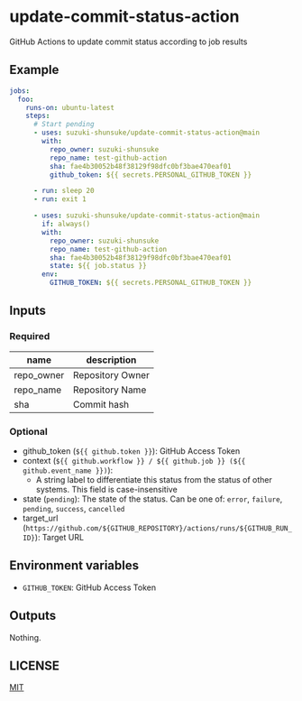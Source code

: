 # update-commit-status-action

GitHub Actions to update commit status according to job results

## Example

```yaml
jobs:
  foo:
    runs-on: ubuntu-latest
    steps:
      # Start pending
      - uses: suzuki-shunsuke/update-commit-status-action@main
        with:
          repo_owner: suzuki-shunsuke
          repo_name: test-github-action
          sha: fae4b30052b48f38129f98dfc0bf3bae470eaf01
          github_token: ${{ secrets.PERSONAL_GITHUB_TOKEN }}

      - run: sleep 20
      - run: exit 1

      - uses: suzuki-shunsuke/update-commit-status-action@main
        if: always()
        with:
          repo_owner: suzuki-shunsuke
          repo_name: test-github-action
          sha: fae4b30052b48f38129f98dfc0bf3bae470eaf01
          state: ${{ job.status }}
        env:
          GITHUB_TOKEN: ${{ secrets.PERSONAL_GITHUB_TOKEN }}
```

## Inputs

### Required

| name       | description      |
| ---------- | ---------------- |
| repo_owner | Repository Owner |
| repo_name  | Repository Name  |
| sha        | Commit hash      |

### Optional

- github_token (`${{ github.token }}`): GitHub Access Token
- context (`${{ github.workflow }} / ${{ github.job }} (${{ github.event_name }})`):
  - A string label to differentiate this status from the status of other systems. This field is case-insensitive
- state (`pending`): The state of the status. Can be one of: `error`, `failure`, `pending`, `success`, `cancelled`
- target_url (`https://github.com/${GITHUB_REPOSITORY}/actions/runs/${GITHUB_RUN_ID}`): Target URL

## Environment variables

- `GITHUB_TOKEN`: GitHub Access Token

## Outputs

Nothing.

## LICENSE

[MIT](LICENSE)
